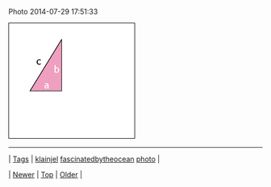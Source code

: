<!--
title: Photo 2014-07-29 17
date: 2020-06-28T15:27:00.361Z
tags: klainjel, fascinatedbytheocean, photo
-->


Photo 2014-07-29 17:51:33

![](93226052013-0.gif)

<!--BOTTOM-POST-NAVIGATION-->
---

| [Tags](tags.md) | [klainjel](tag-klainjel.md) [fascinatedbytheocean](tag-fascinatedbytheocean.md) [photo](tag-photo.md) |

| [Newer](93219937362.md) | [Top](index.md) | [Older](93232411882.md) |